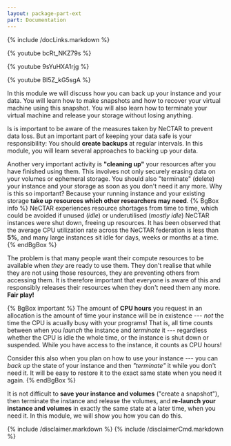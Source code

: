 ```yaml
---
layout: package-part-ext
part: Documentation
---
```

{% include /docLinks.markdown %}

{% youtube bcRt_NKZ79s %}

{% youtube 9sYuHXA1rjg %}

{% youtube Bl5Z_kG5sgA %}

In this module we will discuss how you can back up your instance and your data. You will learn how to make snapshots and how to recover your virtual machine using this snapshot. You will also learn how to terminate your virtual machine and release your storage without losing anything.

Is is important to be aware of the measures taken by NeCTAR to prevent data loss. But an important part of keeping your data safe is your responsibility: You should **create backups** at regular intervals. In this module, you will learn several approaches to backing up your data.

Another very important activity is **"cleaning up"** your resources after you have finished using them. This involves not only securely erasing data on your volumes or ephemeral storage. You should also "terminate" (delete) your instance and your storage as soon as you don't need it any more. Why is this so important? Because your running instance and your existing storage **take up resources which other researchers may need**. 
{% BgBox info %}
NeCTAR experiences resource shortages from time to time, which could be avoided if unused (*idle*) or underutilised (*mostly idle*) NeCTAR instances were shut down, freeing up resources. It has been observed that the average CPU utilization rate across the NeCTAR federation is less than **5%**, and many large instances sit idle for days, weeks or months at a time.
{% endBgBox %}

The problem is that many people want their compute resources to be available when *they* are ready to use them. They don't realise that while they are not using those resources, they are preventing others from accessing them. It is therefore important that everyone is aware of this and responsibly releases their resources when they don't need them any more. **Fair play!**

{% BgBox important %}
The amount of **CPU hours** you request in an allocation is the amount of time your instance will be in existence --- *not* the time the CPU is acually busy with your programs! That is, all time counts between when you *launch* the instance and *terminate* it --- regardless whether the CPU is idle the whole time, or the instance is shut down or suspended. While you have access to the instance, it counts as CPU hours!

Consider this also when you plan on how to use your instance --- you can *back up* the state of your instance and then *"terminate"* it while you don't need it. It will be easy to restore it to the exact same state when you need it again. 
{% endBgBox %}

It is not difficult to **save your instance and volumes** ("create a snapshot"), then terminate the instance and release the volumes, and **re-launch your instance and volumes** in exactly the same state at a later time, when you need it. In this module, we will show you how you can do this.




{% include /disclaimer.markdown %}
{% include /disclaimerCmd.markdown %}

